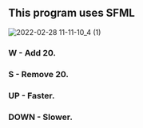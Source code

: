 ## This program uses SFML

![2022-02-28 11-11-10_4 (1)](https://media.giphy.com/media/ix7ESSh9N8qMGPyNwQ/giphy.gif)

### W - Add 20.
### S - Remove 20.
### UP - Faster.
### DOWN - Slower.

